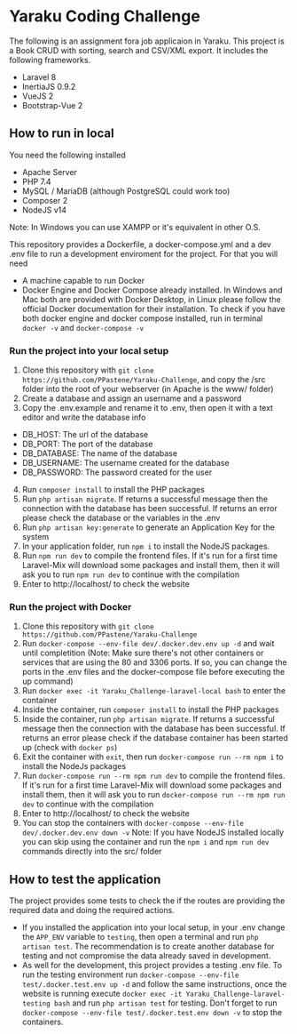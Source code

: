 # Yaraku Coding Challenge
The following  is an assignment fora job applicaion in Yaraku. This project is a Book CRUD with sorting, search and CSV/XML export. It includes the following frameworks.
- Laravel 8
- InertiaJS 0.9.2
- VueJS 2
- Bootstrap-Vue 2

## How to run in local
You need the following installed
- Apache Server
- PHP 7.4
- MySQL / MariaDB (although PostgreSQL could work too)
- Composer 2
- NodeJS v14

Note: In Windows you can use XAMPP or it's equivalent in other O.S.

This repository provides a Dockerfile, a docker-compose.yml and a dev .env file to run a development enviroment for the project. For that you will need
- A machine capable to run Docker
- Docker Engine and Docker Compose already installed. In Windows and Mac both are provided with Docker Desktop, in Linux please follow the official Docker documentation for their installation. To check if you have both docker engine and docker compose installed, run in terminal
`docker -v` and `docker-compose -v`

### Run the project into your local setup
1. Clone this repository with `git clone https://github.com/PPastene/Yaraku-Challenge`, and copy the /src folder into the root of your webserver (in Apache is the www/ folder)
2. Create a database and assign an username and a password
3. Copy the .env.example and rename it to .env, then open it with a text editor and write the database info
- DB_HOST: The url of the database
- DB_PORT: The port of the database
- DB_DATABASE: The name of the database
- DB_USERNAME: The username created for the database
- DB_PASSWORD: The password created for the user
4. Run `composer install` to install the PHP packages
5. Run `php artisan migrate`. If returns a successful message then the connection with the database has been successful. If returns an error please check the database or the variables in the .env
6. Run `php artisan key:generate` to generate an Application Key for the system
7. In your application folder, run `npm i` to install the NodeJS packages.
8. Run `npm run dev` to compile the frontend files. If it's run for a first time Laravel-Mix will download some packages and install them, then it will ask you to run `npm run dev` to continue with the compilation
9. Enter to http://localhost/ to check the website

### Run the project with Docker
1. Clone this repository with `git clone https://github.com/PPastene/Yaraku-Challenge`
2. Run `docker-compose --env-file dev/.docker.dev.env up -d` and wait until completition (Note: Make sure there's not other containers or services that are using the 80 and 3306 ports. If so, you can change the ports in the .env files and the docker-compose file before executing the up command)
3. Run `docker exec -it Yaraku_Challenge-laravel-local bash` to enter the container
4. Inside the container, run `composer install` to install the PHP packages
5. Inside the container, run `php artisan migrate`. If returns a successful message then the connection with the database has been successful. If returns an error please check if the database container has been started up (check with `docker ps`)
6. Exit the container with `exit`, then run `docker-compose run --rm npm i` to install the NodeJs packages
7. Run `docker-compose run --rm npm run dev` to compile the frontend files. If it's run for a first time Laravel-Mix will download some packages and install them, then it will ask you to run `docker-compose run --rm npm run dev` to continue with the compilation
8. Enter to http://localhost/ to check the website
9. You can stop the containers with `docker-compose --env-file dev/.docker.dev.env down -v`
Note: If you have NodeJS installed locally you can skip using the container and run the `npm i` and `npm run dev` commands directly into the src/ folder

## How to test the application
The project provides some tests to check the if the routes are providing the required data and doing the required actions.

- If you installed the application into your local setup, in your .env change the `APP_ENV` variable to `testing`, then open a terminal and run `php artisan test`. The recommendation is to create another database for testing and not compromise the data already saved in development.
- As well for the development, this project  provides a testing .env file. To run the testing environment run `docker-compose --env-file test/.docker.test.env up -d` and follow the same instructions, once the website is running execute `docker exec -it Yaraku_Challenge-laravel-testing bash` and run `php artisan test` for testing. Don't forget to run  `docker-compose --env-file test/.docker.test.env down -v` to stop the containers.
